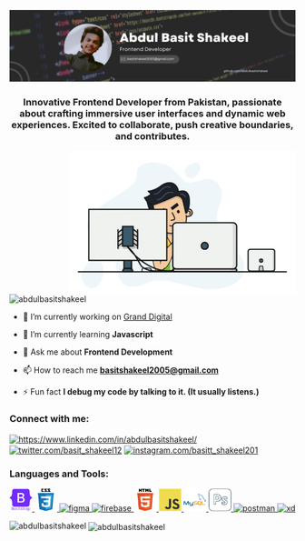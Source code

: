 ![logo](https://github.com/abdulbasitshakeel/abdulbasitshakeel/blob/main/Black%20Minimal%20Business%20Personal%20Profile%20Linkedin%20Banner.png)
<h3 align="center">Innovative Frontend Developer from Pakistan, passionate about crafting immersive user interfaces and dynamic web experiences. Excited to collaborate, push creative boundaries, and contributes.</h3>
<img align="right" alt="coding" width="400" src="https://raw.githubusercontent.com/tarunrajput/tarunrajput/main/profile.gif">
<p align="left"> <img src="https://komarev.com/ghpvc/?username=abdulbasitshakeel&label=Profile%20views&color=0e75b6&style=flat" alt="abdulbasitshakeel" /> </p>

- 🔭 I’m currently working on [Grand Digital](https://www.grands.digital/)

- 🌱 I’m currently learning **Javascript**

- 💬 Ask me about **Frontend Development**

- 📫 How to reach me **basitshakeel2005@gmail.com**

- ⚡ Fun fact **I debug my code by talking to it. (It usually listens.)**

<h3 align="left">Connect with me:</h3>
<p align="left">
<a href="https://www.linkedin.com/in/abdulbasitshakeel/" target="blank"><img align="center" src="https://raw.githubusercontent.com/rahuldkjain/github-profile-readme-generator/master/src/images/icons/Social/linked-in-alt.svg" alt="https://www.linkedin.com/in/abdulbasitshakeel/" height="30" width="40" /></a>
<a href="https://twitter.com/basit_shakeel12" target="blank"><img align="center" src="https://raw.githubusercontent.com/rahuldkjain/github-profile-readme-generator/master/src/images/icons/Social/twitter.svg" alt="twitter.com/basit_shakeel12" height="30" width="40" /></a>
<a href="https://instagram.com/basitt_shakeel201" target="blank"><img align="center" src="https://raw.githubusercontent.com/rahuldkjain/github-profile-readme-generator/master/src/images/icons/Social/instagram.svg" alt="instagram.com/basitt_shakeel201" height="30" width="40" /></a>

</p>

<h3 align="left">Languages and Tools:</h3>
<p align="left"> <a href="https://getbootstrap.com" target="_blank" rel="noreferrer"> <img src="https://raw.githubusercontent.com/devicons/devicon/master/icons/bootstrap/bootstrap-plain-wordmark.svg" alt="bootstrap" width="40" height="40"/> </a> <a href="https://www.w3schools.com/css/" target="_blank" rel="noreferrer"> <img src="https://raw.githubusercontent.com/devicons/devicon/master/icons/css3/css3-original-wordmark.svg" alt="css3" width="40" height="40"/> </a> <a href="https://www.figma.com/" target="_blank" rel="noreferrer"> <img src="https://www.vectorlogo.zone/logos/figma/figma-icon.svg" alt="figma" width="40" height="40"/> </a> <a href="https://firebase.google.com/" target="_blank" rel="noreferrer"> <img src="https://www.vectorlogo.zone/logos/firebase/firebase-icon.svg" alt="firebase" width="40" height="40"/> </a> <a href="https://www.w3.org/html/" target="_blank" rel="noreferrer"> <img src="https://raw.githubusercontent.com/devicons/devicon/master/icons/html5/html5-original-wordmark.svg" alt="html5" width="40" height="40"/> </a> <a href="https://developer.mozilla.org/en-US/docs/Web/JavaScript" target="_blank" rel="noreferrer"> <img src="https://raw.githubusercontent.com/devicons/devicon/master/icons/javascript/javascript-original.svg" alt="javascript" width="40" height="40"/> </a> <a href="https://www.mysql.com/" target="_blank" rel="noreferrer"> <img src="https://raw.githubusercontent.com/devicons/devicon/master/icons/mysql/mysql-original-wordmark.svg" alt="mysql" width="40" height="40"/> </a> <a href="https://www.photoshop.com/en" target="_blank" rel="noreferrer"> <img src="https://raw.githubusercontent.com/devicons/devicon/master/icons/photoshop/photoshop-line.svg" alt="photoshop" width="40" height="40"/> </a> <a href="https://postman.com" target="_blank" rel="noreferrer"> <img src="https://www.vectorlogo.zone/logos/getpostman/getpostman-icon.svg" alt="postman" width="40" height="40"/> </a> <a href="https://www.adobe.com/products/xd.html" target="_blank" rel="noreferrer"> <img src="https://cdn.worldvectorlogo.com/logos/adobe-xd.svg" alt="xd" width="40" height="40"/> </a> </p>

<p><img align="left" src="https://github-readme-stats.vercel.app/api/top-langs?username=abdulbasitshakeel&show_icons=true&locale=en&layout=compact" alt="abdulbasitshakeel" /></p>

<p>&nbsp;<img align="center" src="https://github-readme-stats.vercel.app/api?username=abdulbasitshakeel&show_icons=true&locale=en" alt="abdulbasitshakeel" /></p>
